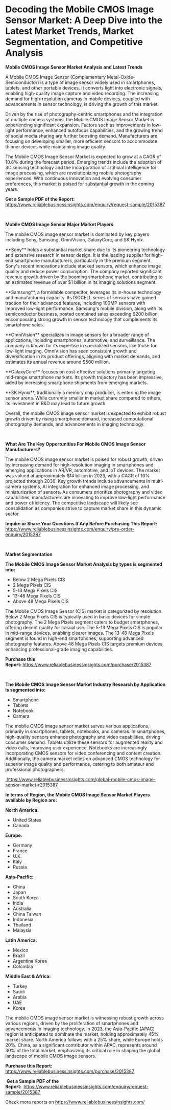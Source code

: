 <p><h1>Decoding the Mobile CMOS Image Sensor Market: A Deep Dive into the Latest Market Trends, Market Segmentation, and Competitive Analysis</h1></p><p><strong>Mobile CMOS Image Sensor Market Analysis and Latest Trends</strong></p>
<p><p>A Mobile CMOS Image Sensor (Complementary Metal-Oxide-Semiconductor) is a type of image sensor widely used in smartphones, tablets, and other portable devices. It converts light into electronic signals, enabling high-quality image capture and video recording. The increasing demand for high-resolution cameras in mobile devices, coupled with advancements in sensor technology, is driving the growth of this market.</p><p>Driven by the rise of photography-centric smartphones and the integration of multiple camera systems, the Mobile CMOS Image Sensor Market is experiencing significant expansion. Factors such as improvements in low-light performance, enhanced autofocus capabilities, and the growing trend of social media sharing are further boosting demand. Manufacturers are focusing on developing smaller, more efficient sensors to accommodate thinner devices while maintaining image quality.</p><p>The Mobile CMOS Image Sensor Market is expected to grow at a CAGR of 10.8% during the forecast period. Emerging trends include the adoption of 3D sensing technology and the incorporation of artificial intelligence for image processing, which are revolutionizing mobile photography experiences. With continuous innovation and evolving consumer preferences, this market is poised for substantial growth in the coming years.</p></p>
<p><strong>Get a Sample PDF of the Report:&nbsp;</strong> <a href="https://www.reliablebusinessinsights.com/enquiry/request-sample/2015387?utm_campaign=1950&utm_medium=2&utm_source=Github&utm_content=ia&utm_term=17012025&utm_id=mobile-cmos-image-sensor">https://www.reliablebusinessinsights.com/enquiry/request-sample/2015387</a></p>
<p>&nbsp;</p>
<p><strong>Mobile CMOS Image Sensor Major Market Players</strong></p>
<p><p>The mobile CMOS image sensor market is dominated by key players including Sony, Samsung, OmniVision, GalaxyCore, and SK Hynix. </p><p>**Sony** holds a substantial market share due to its pioneering technology and extensive research in sensor design. It is the leading supplier for high-end smartphone manufacturers, particularly in the premium segment. Sony's recent innovations include stacked sensors, which enhance image quality and reduce power consumption. The company reported significant revenue growth driven by the booming smartphone market, contributing to an estimated revenue of over $1 billion in its imaging solutions segment.</p><p>**Samsung**, a formidable competitor, leverages its in-house technology and manufacturing capacity. Its ISOCELL series of sensors have gained traction for their advanced features, including 100MP sensors with improved low-light performance. Samsung's mobile division, along with its semiconductor business, posted combined sales exceeding $200 billion, encompassing strong growth in sensor technology that complements its smartphone sales.</p><p>**OmniVision** specializes in image sensors for a broader range of applications, including smartphones, automotive, and surveillance. The company is known for its expertise in specialized sensors, like those for low-light imaging. OmniVision has seen consistent growth and diversification in its product offerings, aligning with market demands, and estimates its annual revenue around $500 million.</p><p>**GalaxyCore** focuses on cost-effective solutions primarily targeting mid-range smartphone markets. Its growth trajectory has been impressive, aided by increasing smartphone shipments from emerging markets.</p><p>**SK Hynix**, traditionally a memory chip producer, is entering the image sensor arena. While currently smaller in market share compared to others, its investment in R&D may lead to future growth.</p><p>Overall, the mobile CMOS image sensor market is expected to exhibit robust growth driven by rising smartphone demand, increased computational photography demands, and advancements in imaging technology.</p></p>
<p>&nbsp;</p>
<p><strong>What Are The Key Opportunities For Mobile CMOS Image Sensor Manufacturers?</strong></p>
<p><p>The mobile CMOS image sensor market is poised for robust growth, driven by increasing demand for high-resolution imaging in smartphones and emerging applications in AR/VR, automotive, and IoT devices. The market was valued at approximately $14 billion in 2023, with a CAGR of 10% projected through 2030. Key growth trends include advancements in multi-camera systems, AI integration for enhanced image processing, and miniaturization of sensors. As consumers prioritize photography and video capabilities, manufacturers are innovating to improve low-light performance and power efficiency. The competitive landscape will likely see consolidation as companies strive to capture market share in this dynamic sector.</p></p>
<p><strong>Inquire or Share Your Questions If Any Before Purchasing This Report:</strong> <a href="https://www.reliablebusinessinsights.com/enquiry/pre-order-enquiry/2015387?utm_campaign=1950&utm_medium=2&utm_source=Github&utm_content=ia&utm_term=17012025&utm_id=mobile-cmos-image-sensor">https://www.reliablebusinessinsights.com/enquiry/pre-order-enquiry/2015387</a></p>
<p>&nbsp;</p>
<p><strong>Market Segmentation</strong></p>
<p><strong>The Mobile CMOS Image Sensor Market Analysis by types is segmented into:</strong></p>
<p><ul><li>Below 2 Mega Pixels CIS</li><li>2 Mega Pixels CIS</li><li>5-13 Mega Pixels CIS</li><li>13-48 Mega Pixels CIS</li><li>Above 48 Mega Pixels CIS</li></ul></p>
<p><p>The Mobile CMOS Image Sensor (CIS) market is categorized by resolution. Below 2 Mega Pixels CIS is typically used in basic devices for simple photography. The 2 Mega Pixels segment caters to budget smartphones, offering decent quality for casual use. The 5-13 Mega Pixels CIS is popular in mid-range devices, enabling clearer images. The 13-48 Mega Pixels segment is found in high-end smartphones, supporting advanced photography features. Above 48 Mega Pixels CIS targets premium devices, enhancing professional-grade imaging capabilities.</p></p>
<p><strong>Purchase this Report:&nbsp;</strong><a href="https://www.reliablebusinessinsights.com/purchase/2015387?utm_campaign=1950&utm_medium=2&utm_source=Github&utm_content=ia&utm_term=17012025&utm_id=mobile-cmos-image-sensor">https://www.reliablebusinessinsights.com/purchase/2015387</a></p>
<p>&nbsp;</p>
<p><strong>The Mobile CMOS Image Sensor Market Industry Research by Application is segmented into:</strong></p>
<p><ul><li>Smartphone</li><li>Tablets</li><li>Notebook</li><li>Camera</li></ul></p>
<p><p>The mobile CMOS image sensor market serves various applications, primarily in smartphones, tablets, notebooks, and cameras. In smartphones, high-quality sensors enhance photography and video capabilities, driving consumer demand. Tablets utilize these sensors for augmented reality and video calls, improving user experience. Notebooks are increasingly incorporating CMOS sensors for video conferencing and content creation. Additionally, the camera market relies on advanced CMOS technology for superior image quality and performance, catering to both amateur and professional photographers.</p></p>
<p><a href="https://www.reliablebusinessinsights.com/global-mobile-cmos-image-sensor-market-r2015387?utm_campaign=1950&utm_medium=2&utm_source=Github&utm_content=ia&utm_term=17012025&utm_id=mobile-cmos-image-sensor">&nbsp;https://www.reliablebusinessinsights.com/global-mobile-cmos-image-sensor-market-r2015387</a></p>
<p><strong>In terms of Region, the Mobile CMOS Image Sensor Market Players available by Region are:</strong></p>
<p>
    <p> <strong> North America: </strong>
        <ul>
            <li>United States</li>
            <li>Canada</li>
        </ul>
        </p> 
    <p> <strong> Europe: </strong>
        <ul>
            <li>Germany</li>
            <li>France</li>
            <li>U.K.</li>
            <li>Italy</li>
            <li>Russia</li>
        </ul>
        </p> 
    <p> <strong> Asia-Pacific: </strong>
        <ul>
            <li>China</li>
            <li>Japan</li>
            <li>South Korea</li>
            <li>India</li>
            <li>Australia</li>
            <li>China Taiwan</li>
            <li>Indonesia</li>
            <li>Thailand</li>
            <li>Malaysia</li>
        </ul>
        </p> 
    <p> <strong> Latin America: </strong>
        <ul>
            <li>Mexico</li>
            <li>Brazil</li>
            <li>Argentina Korea</li>
            <li>Colombia</li>
        </ul>
        </p> 
    <p> <strong> Middle East & Africa: </strong>
        <ul>
            <li>Turkey</li>
            <li>Saudi</li>
            <li>Arabia</li>
            <li>UAE</li>
            <li>Korea</li>
        </ul>
    </p>
    </p>
<p><p>The mobile CMOS image sensor market is witnessing robust growth across various regions, driven by the proliferation of smartphones and advancements in imaging technology. In 2023, the Asia-Pacific (APAC) region is anticipated to dominate the market, holding approximately 45% market share. North America follows with a 25% share, while Europe holds 20%. China, as a significant contributor within APAC, represents around 30% of the total market, emphasizing its critical role in shaping the global landscape of mobile CMOS image sensors.</p></p>
<p><strong>Purchase this Report: </strong><a href="https://www.reliablebusinessinsights.com/purchase/2015387?utm_campaign=1950&utm_medium=2&utm_source=Github&utm_content=ia&utm_term=17012025&utm_id=mobile-cmos-image-sensor">https://www.reliablebusinessinsights.com/purchase/2015387</a></p>
<p>&nbsp;<strong>Get a Sample PDF of the Report:&nbsp;&nbsp;</strong><a href="https://www.reliablebusinessinsights.com/enquiry/request-sample/2015387?utm_campaign=1950&utm_medium=2&utm_source=Github&utm_content=ia&utm_term=17012025&utm_id=mobile-cmos-image-sensor">https://www.reliablebusinessinsights.com/enquiry/request-sample/2015387</a></p>
<p><strong></strong></p>
<p>Check more reports on <a href="https://www.reliablebusinessinsights.com/?utm_campaign=1950&utm_medium=2&utm_source=Github&utm_content=ia&utm_term=17012025&utm_id=mobile-cmos-image-sensor">https://www.reliablebusinessinsights.com/</a></p>